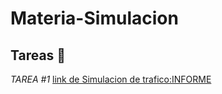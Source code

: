 # Materia-Simulacion

## Tareas 📌
_TAREA #1_ [link de Simulacion de trafico:INFORME](https://github.com/HelenCVM/Materia-Simulacion/blob/main/Entregable-SimulacionDeTrafico/informe.pdf) 
